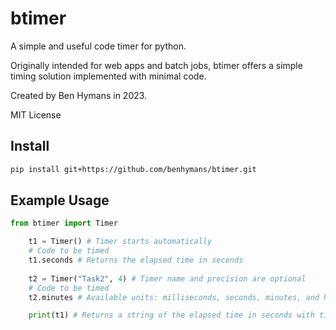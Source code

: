# btimer
A simple and useful code timer for python.

Originally intended for web apps and batch jobs, btimer offers a simple timing solution implemented with minimal code.

Created by Ben Hymans in 2023.

MIT License

## Install

```bash
pip install git+https://github.com/benhymans/btimer.git
```

## Example Usage

```python
from btimer import Timer

    t1 = Timer() # Timer starts automatically
    # Code to be timed
    t1.seconds # Returns the elapsed time in seconds
    
    t2 = Timer("Task2", 4) # Timer name and precision are optional
    # Code to be timed
    t2.minutes # Available units: milliseconds, seconds, minutes, and hours

    print(t1) # Returns a string of the elapsed time in seconds with timer name```